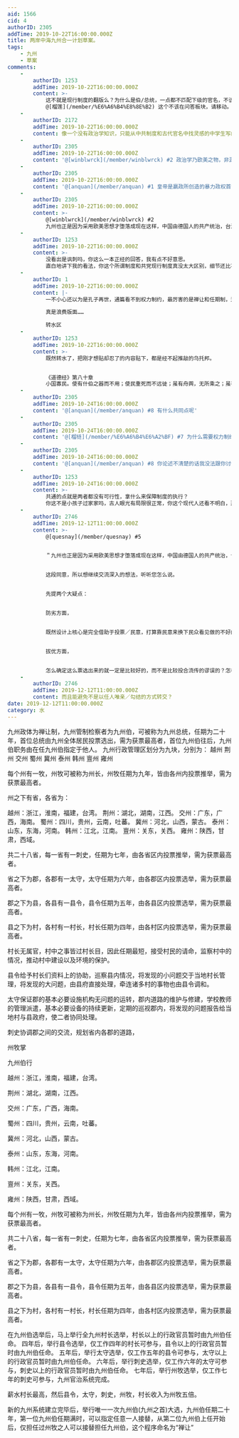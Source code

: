 ```yaml
---
aid: 1566
cid: 4
authorID: 2305
addTime: 2019-10-22T16:00:00.000Z
title: 两岸中海九州合一计划草案。
tags:
    - 九州
    - 草案
comments:
    -
        authorID: 1253
        addTime: 2019-10-22T16:00:00.000Z
        content: >-
            这不就是现行制度的翻版么？为什么是伯/总统，一点都不匹配下级的官名，不该是皇帝/国王？
            @[榴莲](/member/%E6%A6%B4%E8%8E%B2) 这个不该在问答板块，请移动。
    -
        authorID: 2172
        addTime: 2019-10-22T16:00:00.000Z
        content: 像一个没有政治学知识，只能从中共制度和古代官名中找灵感的中学生写的玄幻小说。
    -
        authorID: 2305
        addTime: 2019-10-22T16:00:00.000Z
        content: '@[winblwrck](/member/winblwrck) #2 政治学乃欧美之物，非源自九州'
    -
        authorID: 2305
        addTime: 2019-10-22T16:00:00.000Z
        content: '@[anquan](/member/anquan) #1 皇帝是嬴政所创造的暴力政权首领，国王则带有血系继承意义'
    -
        authorID: 2305
        addTime: 2019-10-22T16:00:00.000Z
        content: >-
            @[winblwrck](/member/winblwrck) #2
            九州也正是因为采用欧美思想才堕落成现在这样，中国由德国人的共产统治，台湾由法国人的暴民统治，日本由英国人的假君统治，韩国由美国人的财阀统治
    -
        authorID: 1253
        addTime: 2019-10-22T16:00:00.000Z
        content: >-
            没看出是讽刺吗，你这么一本正经的回答，我有点不好意思。
            直白地讲下我的看法，你这个所谓制度和共党现行制度真没太大区别，细节还比不上，太幼稚。
    -
        authorID: 1
        addTime: 2019-10-22T16:00:00.000Z
        content: |-
            一不小心还以为是孔子再世，通篇看不到权力制约，最厉害的是禅让和任期制，这不搞笑吗，不让怎么办，任期到了不退怎么办？

            真是浪费版面……

            转水区
    -
        authorID: 1253
        addTime: 2019-10-22T16:00:00.000Z
        content: >-
            既然转水了，把刚才想贴却忍了的内容贴下，都是经不起推敲的乌托邦。


            《道德经》第八十章
            小国寡民。使有什伯之器而不用；使民重死而不远徙；虽有舟舆，无所乘之；虽有甲兵，无所陈之。使人复结绳而用之。至治之极。甘美食，美其服，安其居，乐其俗，邻国相望，鸡犬之声相闻，民至老死不相往来。
    -
        authorID: 2305
        addTime: 2019-10-24T16:00:00.000Z
        content: '@[anquan](/member/anquan) #8 有什么共同点呢'
    -
        authorID: 2305
        addTime: 2019-10-24T16:00:00.000Z
        content: '@[榴梿](/member/%E6%A6%B4%E6%A2%BF) #7 为什么需要权力制约？让党还是大法官来阻扰国家的运作'
    -
        authorID: 2305
        addTime: 2019-10-24T16:00:00.000Z
        content: '@[anquan](/member/anquan) #8 你论述不清楚的话我没法跟你讨论'
    -
        authorID: 1253
        addTime: 2019-10-24T16:00:00.000Z
        content: >-
            共通的点就是两者都没有可行性，拿什么来保障制度的执行？
            你这不是小孩子过家家吗，古人眼光有局限很正常，你这个现代人还看不明白，那就只能说明你白瞎了这几千年的文明积累。
    -
        authorID: 2746
        addTime: 2019-12-12T11:00:00.000Z
        content: >-
            @[quesnay](/member/quesnay) #5


            ＂九州也正是因为采用欧美思想才堕落成现在这样，中国由德国人的共产统治，台湾由法国人的暴民统治，日本由英国人的假君统治，韩国由美国人的财阀统治＂


            这段同意，所以想继续交流深入的想法，听听您怎么说。


            先提两个大疑点：


            防劣方面，


            既然设计上核心是完全借助于投票／民意，打算靠民意来换下民众看见做的不好的，那么怎么保障民意本身不被蒙蔽、扭曲、误导的问题。严重的典型就好比调动一部分容易上当的好斗者，去打击其他正常各种立场的人群，以民众来绑架民意。


            拔优方面，


            怎么确定这么票选出来的就一定是比较好的，而不是比较投合流传的谬误的？怎样避免多数人的错误压过少数人的问题。甚至怎样保障选出来的是有禅让的觉悟、愿意禅让的人？
    -
        authorID: 2746
        addTime: 2019-12-12T11:00:00.000Z
        content: 而且能避免不是以任人唯亲／勾结的方式转交？
date: 2019-12-12T11:00:00.000Z
category: 水
---
```


九州政体为禅让制，九州管制检察者为九州伯，可被称为九州总统，任期为二十年，首位总统由九州全体居民投票选出，需为获票最高者，首位九州伯往后，九州伯职务由在任九州伯指定于他人。 九州行政管理区划分为九块，分别为： 越州 荆州 交州 蜀州 冀州 泰州 韩州 亶州 雍州

每个州有一牧，州牧可被称为州长，州牧任期为九年，皆由各州内投票推举，需为获票最高者。

州之下有省，各省为：

越州：浙江，淮南，福建，台湾。 荆州：湖北，湖南，江西。 交州：广东，广西，海南。 蜀州：四川，贵州，云南，吐蕃。 冀州：河北，山西，蒙古。 泰州：山东，东海，河南。 韩州：江北，江南。 亶州：关东，关西。 雍州：陕西，甘肃，西域。

共二十八省，每一省有一刺史，任期为七年，由各省区内投票推举，需为获票最高者。

省之下为郡，各郡有一太守，太守任期为六年，由各郡区内投票选举，需为获票最高者。

郡之下为县，各县有一县令，县令任期为五年，由各县区内投票选举，需为获票最高者。

县之下为村，各村有一村长，村长任期为四年，由各村区内投票选举，需为获票最高者。

村长无属官，村中之事皆过村长目，因此任期最短，接受村民的请命，监察村中的情况，推动村中建设以及环境的保护。

县令给予村长们资料上的协助，巡察县内情况，将发现的小问题交于当地村长管理，将发现的大问题，由县府直接处理，牵连诸多村的事物也由县令调和。

太守保证郡的基本必要设施机构无问题的运转，郡内道路的维护与修建，学校教师的管理派遣，基本必要设备的持续更新，定期的巡视郡内，将发现的问题报告给当地村与县政府，使二者协同处理。

刺史协调郡之间的交流，规划省内各郡的道路，

州牧掌

九州伯行

越州：浙江，淮南，福建，台湾。

荆州：湖北，湖南，江西。

交州：广东，广西，海南。

蜀州：四川，贵州，云南，吐蕃。

冀州：河北，山西，蒙古。

泰州：山东，东海，河南。

韩州：江北，江南。

亶州：关东，关西。

雍州：陕西，甘肃，西域。

每个州有一牧，州牧可被称为州长，州牧任期为九年，皆由各州内投票推举，需为获票最高者。

共二十八省，每一省有一刺史，任期为七年，由各省区内投票推举，需为获票最高者。

省之下为郡，各郡有一太守，太守任期为六年，由各郡区内投票选举，需为获票最高者。

郡之下为县，各县有一县令，县令任期为五年，由各县区内投票选举，需为获票最高者。

县之下为村，各村有一村长，村长任期为四年，由各村区内投票选举，需为获票最高者。

在九州伯选举后，马上举行全九州村长选举，村长以上的行政官员暂时由九州伯任命。 四年后，举行县令选举，仅工作四年的村长可参与，县令以上的行政官员暂时由九州伯任命。 五年后，举行太守选举，仅工作五年的县令可参与，太守以上的行政官员暂时由九州伯任命。 六年后，举行刺史选举，仅工作六年的太守可参与，刺史以上的行政官员暂时由九州伯任命。 七年后，举行州牧选举，仅工作七年的刺史可参与，九州官治系统完成。

薪水村长最高，然后县令，太守，刺史，州牧，村长收入为州牧五倍。

新的九州系统建立完毕后，举行唯一一次九州伯(九州之首)大选，九州伯任期二十年，第一位九州伯任期满时，可以指定任意一人接替，从第二位九州伯上任开始后，仅担任过州牧之人可以接替担任九州伯，这个程序命名为“禅让”
